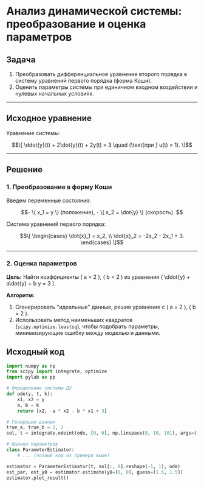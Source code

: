 # Анализ динамической системы: преобразование и оценка параметров

## Задача
1. Преобразовать дифференциальное уравнение второго порядка в систему уравнений первого порядка (форма Коши).
2. Оценить параметры системы при единичном входном воздействии и нулевых начальных условиях.

---

## Исходное уравнение
Уравнение системы:  

```math
\[
\ddot{y}(t) + 2\dot{y}(t) + 2y(t) = 3 \quad (\text{при } u(t) = 1).
\]
```

---

## Решение

### 1. Преобразование в форму Коши
Введем переменные состояния:  

```math
- \( x_1 = y \) (положение),  
- \( x_2 = \dot{y} \) (скорость). 
``` 

Система уравнений первого порядка:  

```math
\[
\begin{cases} 
\dot{x}_1 = x_2, \\
\dot{x}_2 = -2x_2 - 2x_1 + 3.
\end{cases}
\]
```

---

### 2. Оценка параметров
**Цель:** Найти коэффициенты \( a = 2 \), \( b = 2 \) из уравнения \( \ddot{y} + a\dot{y} + b y = 3 \).  

**Алгоритм:**
1. Сгенерировать "идеальные" данные, решив уравнение с \( a = 2 \), \( b = 2 \).
2. Использовать метод наименьших квадратов (`scipy.optimize.leastsq`), чтобы подобрать параметры, минимизирующие ошибку между моделью и данными.

## Исходный код
```python
import numpy as np
from scipy import integrate, optimize
import pylab as pp

# Определение системы ДУ
def ode(y, t, k):
    x1, x2 = y
    a, b = k
    return [x2, -a * x2 - b * x1 + 3]

# Генерация данных
true_a, true_b = 2, 2
sol, t = integrate.odeint(ode, [0, 0], np.linspace(0, 10, 101), args=([true_a, true_b],))

# Оценка параметров
class ParameterEstimator:
    # ... (полный код из примера выше)

estimator = ParameterEstimator(t, sol[:, 0].reshape(-1, 1), ode)
est_par, est_y0 = estimator.estimate(y0=[0, 0], guess=[1.5, 1.5])
estimator.plot_result()
